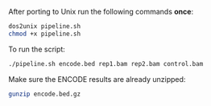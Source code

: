 After porting to Unix run the following commands **once**:
```bash
dos2unix pipeline.sh
chmod +x pipeline.sh
```

To run the script:
```bash
./pipeline.sh encode.bed rep1.bam rep2.bam control.bam
```

Make sure the ENCODE results are already unzipped:
```bash
gunzip encode.bed.gz
```